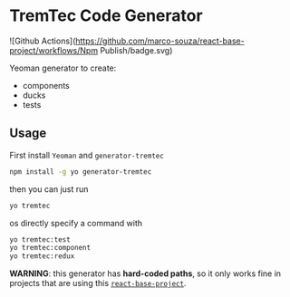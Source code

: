 # TremTec Code Generator

![Github Actions](https://github.com/marco-souza/react-base-project/workflows/Npm Publish/badge.svg)

Yeoman generator to create:

- components
- ducks
- tests

## Usage

First install `Yeoman` and `generator-tremtec`

```sh
npm install -g yo generator-tremtec
```

then you can just run

```sh
yo tremtec
```

os directly specify a command with

```sh
yo tremtec:test
yo tremtec:component
yo tremtec:redux
```

**WARNING**: this generator has **hard-coded paths**, so it only works fine in projects that are using this [`react-base-project`](https://github.com/marco-souza/react-base-project).
